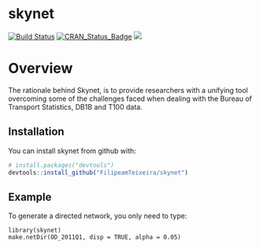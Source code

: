 
<!-- README.md is generated from README.Rmd. Please edit that file -->
skynet
======

[![Build Status](https://travis-ci.org/FilipeamTeixeira/skynet.svg?branch=master)](https://travis-ci.org/FilipeamTeixeira/skynet.svg?branch=master) [![CRAN\_Status\_Badge](http://www.r-pkg.org/badges/version/skynet)](https://cran.r-project.org/package=skynet) ![](https://cranlogs.r-pkg.org/badges/grand-total/skynet?color=brightgreen)

Overview
========

The rationale behind Skynet, is to provide researchers with a unifying tool overcoming some of the challenges faced when dealing with the Bureau of Transport Statistics, DB1B and T100 data.

Installation
------------

You can install skynet from github with:

``` r
# install.packages("devtools")
devtools::install_github("FilipeamTeixeira/skynet")
```

Example
-------

To generate a directed network, you only need to type:

    library(skynet)
    make.netDir(OD_2011Q1, disp = TRUE, alpha = 0.05)
